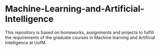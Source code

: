 # Machine-Learning-and-Artificial-Intelligence
This repository is based on homeworks, assignments and projects to fulfill the requirements of the graduate courses in Machine learning and Artificial Intelligence at UofM.
